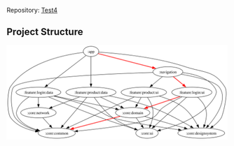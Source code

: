 Repository: [Test4](https://github.com/fajarxfce/Test4)

## Project Structure
![Dependency graph](docs/images/graphs/dep_graph_app.svg)

